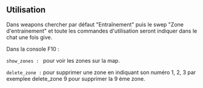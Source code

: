 ## Utilisation
Dans weapons chercher par défaut "Entraînement" puis le swep "Zone d'entrainement" et toute les commandes d'utilisation seront indiquer dans le chat une fois give.

Dans la console F10 : 

```show_zones : ``` pour voir les zones sur la map.

```delete_zone :``` pour supprimer une zone en indiquant son numéro 1, 2, 3 par exemplee delete_zone 9 pour supprimer la 9 ème zone.

